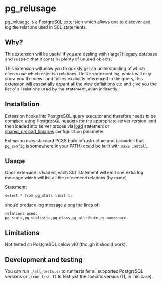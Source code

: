# pg_relusage

pg_relusage is a PostgreSQL extension which allows one to discover and log the relations used in SQL statements.

## Why?

This extension will be useful if you are dealing with (large?) legacy database and suspect that it contains plenty of unused objects.

This extension will allow you to quickly get an understanding of which clients use which objects / relations. Unlike statement log, which will only show you the views and tables explicitly referenced in the query, this extension will essentially expant all the view definitions etc and give you the list of all relations used by the statement, even indirectly.

## Installation

Extension hooks into PostgreSQL query executor and therefore needs to be compiled using PostgreSQL headers for the appropriate server version,
and then loaded into server proces via [load](https://www.postgresql.org/docs/current/sql-load.html) statement or [shared_preload_libraries](https://postgresqlco.nf/doc/en/param/shared_preload_libraries/) configuration parameter.

Extension uses standard PGXS build infrastructure and (provided that `pg_config` is somewhere in your PATH) could be built with `make install`.

## Usage

Once extension is loaded, each SQL statement will emit one extra log message which will list all the referenced relations (by name).

Statement:

```
select * from pg_stats limit 1;
```

should produce log message along the lines of:

```
relations used: pg_stats,pg_statistic,pg_class,pg_attribute,pg_namespace
```

## Limitations

Not tested on PostgreSQL below v10 (though it should work).

## Development and testing

You can run `./all_tests.sh` to run tests for all supported PostgreSQL versions or `./run_test 11` to test just the specific version (11, in this case).
